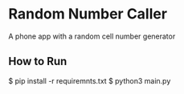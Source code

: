 # Random Number Caller
 A phone app with a random cell number generator
 
 ## How to Run
  $ pip install -r requiremnts.txt
  $ python3 main.py 

